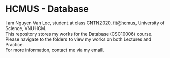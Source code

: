 # HCMUS - Database
I am Nguyen Van Loc, student at class CNTN2020, [fit@hcmus](https://www.fit.hcmus.edu.vn/vn/), University of Science, VNUHCM.  
This repository stores my works for the Database (CSC10006) course.  
Please navigate to the folders to view my works on both Lectures and Practice.  
For more information, contact me via my email.
